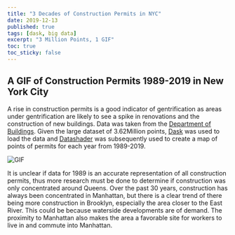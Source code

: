 ```yaml
---
title: "3 Decades of Construction Permits in NYC"
date: 2019-12-13 
published: true
tags: [dask, big data]
excerpt: "3 Million Points, 1 GIF"
toc: true
toc_sticky: false
---
```


## A GIF of Construction Permits 1989-2019 in New York City 

A rise in construction permits is a good indicator of gentrification as areas under gentrification are likely to see a spike in renovations and the construction of new buildings. Data was taken from the [Department of Buildings](https://data.cityofnewyork.us/Housing-Development/DOB-Permit-Issuance/ipu4-2q9a). Given the large dataset of 3.62Million points, [Dask](https://dask.org/) was used to load the data and [Datashader](https://datashader.org/) was subsequently used to create a map of points of permits for each year from 1989-2019. 

![GIF]({{site.url}}{{site.baseurl}}/assets/images/permits_89_19.gif)

It is unclear if data for 1989 is an accurate representation of all construction permits, thus more research must be done to determine if construction was only concentrated around Queens. Over the past 30 years, construction has always been concentrated in Manhattan, but there is a clear trend of there being more construction in Brooklyn, especially the area closer to the East River. This could be because waterside developments are of demand. The proximity to Manhattan also makes the area a favorable site for workers to live in and commute into Manhattan. 
